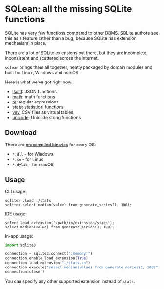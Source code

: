 # SQLean: all the missing SQLite functions

SQLite has very few functions compared to other DBMS. SQLite authors see this as a feature rather than a bug, because SQLite has extension mechanism in place.

There are a lot of SQLite extensions out there, but they are incomplete, inconsistent and scattered across the internet.

`sqlean` brings them all together, neatly packaged by domain modules and built for Linux, Windows and macOS.

Here is what we've got right now:

-   [json1](docs/json1.md): JSON functions
-   [math](docs/math.md): math functions
-   [re](docs/re.md): regular expressions
-   [stats](docs/stats.md): statistical functions
-   [vsv](docs/vsv.md): CSV files as virtual tables
-   [unicode](docs/unicode.md): Unicode string functions

## Download

There are [precompiled binaries](https://github.com/nalgeon/sqlean/releases/latest) for every OS:

-   `*.dll` - for Windows
-   `*.so` - for Linux
-   `*.dylib` - for macOS

## Usage

CLI usage:

```
sqlite> .load ./stats
sqlite> select median(value) from generate_series(1, 100);
```

IDE usage:

```
select load_extension('/path/to/extension/stats');
select median(value) from generate_series(1, 100);
```

In-app usage:

```python
import sqlite3

connection = sqlite3.connect(":memory:")
connection.enable_load_extension(True)
connection.load_extension("./stats.so")
connection.execute("select median(value) from generate_series(1, 100)")
connection.close()
```

You can specify any other supported extension instead of `stats`.
